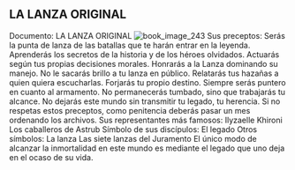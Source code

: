 ## LA LANZA ORIGINAL
Documento: LA LANZA ORIGINAL
![book_image_243](https://media.discordapp.net/attachments/1105643336989159555/1105648143258894357/243.jpg)
Sus preceptos:
Serás la punta de lanza de las batallas que te harán entrar en la leyenda.
Aprenderás los secretos de la historia y de los héroes olvidados.
Actuarás según tus propias decisiones morales.
Honrarás a la Lanza dominando su manejo.
No le sacarás brillo a tu lanza en público.
Relatarás tus hazañas a quien quiera escucharlas.
Forjarás tu propio destino.
Siempre serás puntero en cuanto al armamento.
No permanecerás tumbado, sino que trabajarás tu alcance.
No dejarás este mundo sin transmitir tu legado, tu herencia.
Si no respetas estos preceptos, como penitencia deberás pasar un mes ordenando los archivos.
Sus representantes más famosos:
Ilyzaelle
Khironi
Los caballeros de Astrub
Símbolo de sus discípulos:
El legado
Otros símbolos:
La lanza
Las siete lanzas del Juramento
El único modo de alcanzar la inmortalidad en este mundo es mediante el legado que uno deja en el ocaso de su vida.
